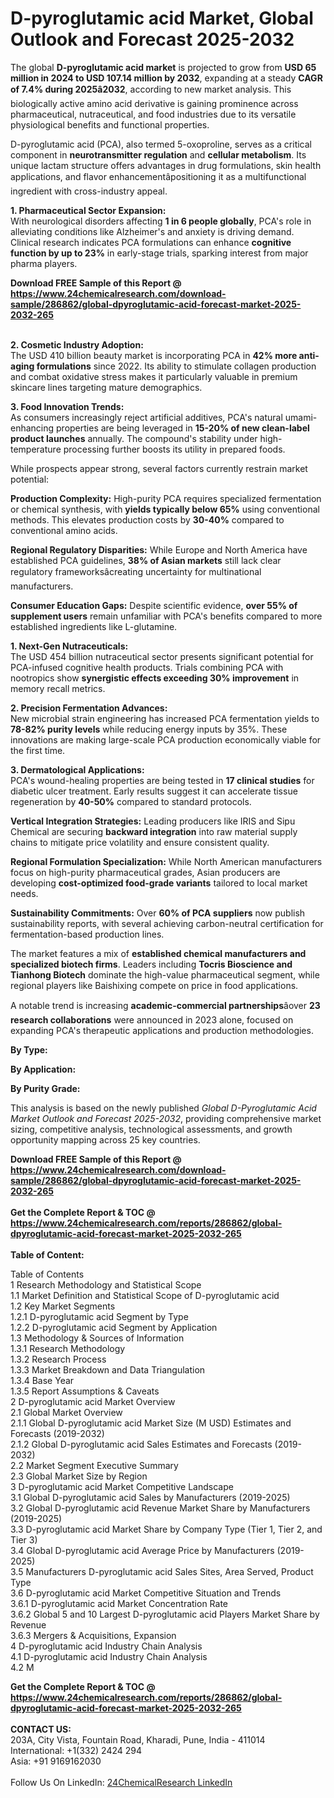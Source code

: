 <h1>D-pyroglutamic acid Market, Global Outlook and Forecast 2025-2032</h1><p>The global <strong>D-pyroglutamic acid market</strong> is projected to grow from <strong>USD 65 million in 2024 to USD 107.14 million by 2032</strong>, expanding at a steady <strong>CAGR of 7.4% during 2025â2032</strong>, according to new market analysis. This biologically active amino acid derivative is gaining prominence across pharmaceutical, nutraceutical, and food industries due to its versatile physiological benefits and functional properties.</p><p>D-pyroglutamic acid (PCA), also termed 5-oxoproline, serves as a critical component in <strong>neurotransmitter regulation</strong> and <strong>cellular metabolism</strong>. Its unique lactam structure offers advantages in drug formulations, skin health applications, and flavor enhancementâpositioning it as a multifunctional ingredient with cross-industry appeal.</p><p><strong>1. Pharmaceutical Sector Expansion:</strong><br>
With neurological disorders affecting <strong>1 in 6 people globally</strong>, PCA's role in alleviating conditions like Alzheimer's and anxiety is driving demand. Clinical research indicates PCA formulations can enhance <strong>cognitive function by up to 23%</strong> in early-stage trials, sparking interest from major pharma players.</p><div><b>Download FREE Sample of this Report @ 
            <a href="https://www.24chemicalresearch.com/download-sample/286862/global-dpyroglutamic-acid-forecast-market-2025-2032-265">
            https://www.24chemicalresearch.com/download-sample/286862/global-dpyroglutamic-acid-forecast-market-2025-2032-265</a></b></div><br><p><strong>2. Cosmetic Industry Adoption:</strong><br>
The USD 410 billion beauty market is incorporating PCA in <strong>42% more anti-aging formulations</strong> since 2022. Its ability to stimulate collagen production and combat oxidative stress makes it particularly valuable in premium skincare lines targeting mature demographics.</p><p><strong>3. Food Innovation Trends:</strong><br>
As consumers increasingly reject artificial additives, PCA's natural umami-enhancing properties are being leveraged in <strong>15-20% of new clean-label product launches</strong> annually. The compound's stability under high-temperature processing further boosts its utility in prepared foods.</p><p>While prospects appear strong, several factors currently restrain market potential:</p><p><strong>Production Complexity:</strong> High-purity PCA requires specialized fermentation or chemical synthesis, with <strong>yields typically below 65%</strong> using conventional methods. This elevates production costs by <strong>30-40%</strong> compared to conventional amino acids.</p><p><strong>Regional Regulatory Disparities:</strong> While Europe and North America have established PCA guidelines, <strong>38% of Asian markets</strong> still lack clear regulatory frameworksâcreating uncertainty for multinational manufacturers.</p><p><strong>Consumer Education Gaps:</strong> Despite scientific evidence, <strong>over 55% of supplement users</strong> remain unfamiliar with PCA's benefits compared to more established ingredients like L-glutamine.</p><p><strong>1. Next-Gen Nutraceuticals:</strong><br>
The USD 454 billion nutraceutical sector presents significant potential for PCA-infused cognitive health products. Trials combining PCA with nootropics show <strong>synergistic effects exceeding 30% improvement</strong> in memory recall metrics.</p><p><strong>2. Precision Fermentation Advances:</strong><br>
New microbial strain engineering has increased PCA fermentation yields to <strong>78-82% purity levels</strong> while reducing energy inputs by 35%. These innovations are making large-scale PCA production economically viable for the first time.</p><p><strong>3. Dermatological Applications:</strong><br>
PCA's wound-healing properties are being tested in <strong>17 clinical studies</strong> for diabetic ulcer treatment. Early results suggest it can accelerate tissue regeneration by <strong>40-50%</strong> compared to standard protocols.</p><p><strong>Vertical Integration Strategies:</strong> Leading producers like IRIS and Sipu Chemical are securing <strong>backward integration</strong> into raw material supply chains to mitigate price volatility and ensure consistent quality.</p><p><strong>Regional Formulation Specialization:</strong> While North American manufacturers focus on high-purity pharmaceutical grades, Asian producers are developing <strong>cost-optimized food-grade variants</strong> tailored to local market needs.</p><p><strong>Sustainability Commitments:</strong> Over <strong>60% of PCA suppliers</strong> now publish sustainability reports, with several achieving carbon-neutral certification for fermentation-based production lines.</p><p>The market features a mix of <strong>established chemical manufacturers and specialized biotech firms</strong>. Leaders including <strong>Tocris Bioscience and Tianhong Biotech</strong> dominate the high-value pharmaceutical segment, while regional players like Baishixing compete on price in food applications.</p><p>A notable trend is increasing <strong>academic-commercial partnerships</strong>âover <strong>23 research collaborations</strong> were announced in 2023 alone, focused on expanding PCA's therapeutic applications and production methodologies.</p><p><strong>By Type:</strong></p><p><strong>By Application:</strong></p><p><strong>By Purity Grade:</strong></p><p>This analysis is based on the newly published <em>Global D-Pyroglutamic Acid Market Outlook and Forecast 2025-2032</em>, providing comprehensive market sizing, competitive analysis, technological assessments, and growth opportunity mapping across 25 key countries.</p><div><b>Download FREE Sample of this Report @ 
            <a href="https://www.24chemicalresearch.com/download-sample/286862/global-dpyroglutamic-acid-forecast-market-2025-2032-265">
            https://www.24chemicalresearch.com/download-sample/286862/global-dpyroglutamic-acid-forecast-market-2025-2032-265</a></b></div><br><div><b>Get the Complete Report & TOC @ 
            <a href="https://www.24chemicalresearch.com/reports/286862/global-dpyroglutamic-acid-forecast-market-2025-2032-265">
            https://www.24chemicalresearch.com/reports/286862/global-dpyroglutamic-acid-forecast-market-2025-2032-265</a></b></div><br>
            <b>Table of Content:</b><p>Table of Contents<br />
1 Research Methodology and Statistical Scope<br />
1.1 Market Definition and Statistical Scope of D-pyroglutamic acid<br />
1.2 Key Market Segments<br />
1.2.1 D-pyroglutamic acid Segment by Type<br />
1.2.2 D-pyroglutamic acid Segment by Application<br />
1.3 Methodology & Sources of Information<br />
1.3.1 Research Methodology<br />
1.3.2 Research Process<br />
1.3.3 Market Breakdown and Data Triangulation<br />
1.3.4 Base Year<br />
1.3.5 Report Assumptions & Caveats<br />
2 D-pyroglutamic acid Market Overview<br />
2.1 Global Market Overview<br />
2.1.1 Global D-pyroglutamic acid Market Size (M USD) Estimates and Forecasts (2019-2032)<br />
2.1.2 Global D-pyroglutamic acid Sales Estimates and Forecasts (2019-2032)<br />
2.2 Market Segment Executive Summary<br />
2.3 Global Market Size by Region<br />
3 D-pyroglutamic acid Market Competitive Landscape<br />
3.1 Global D-pyroglutamic acid Sales by Manufacturers (2019-2025)<br />
3.2 Global D-pyroglutamic acid Revenue Market Share by Manufacturers (2019-2025)<br />
3.3 D-pyroglutamic acid Market Share by Company Type (Tier 1, Tier 2, and Tier 3)<br />
3.4 Global D-pyroglutamic acid Average Price by Manufacturers (2019-2025)<br />
3.5 Manufacturers D-pyroglutamic acid Sales Sites, Area Served, Product Type<br />
3.6 D-pyroglutamic acid Market Competitive Situation and Trends<br />
3.6.1 D-pyroglutamic acid Market Concentration Rate<br />
3.6.2 Global 5 and 10 Largest D-pyroglutamic acid Players Market Share by Revenue<br />
3.6.3 Mergers & Acquisitions, Expansion<br />
4 D-pyroglutamic acid Industry Chain Analysis<br />
4.1 D-pyroglutamic acid Industry Chain Analysis<br />
4.2 M</p><div><b>Get the Complete Report & TOC @ 
            <a href="https://www.24chemicalresearch.com/reports/286862/global-dpyroglutamic-acid-forecast-market-2025-2032-265">
            https://www.24chemicalresearch.com/reports/286862/global-dpyroglutamic-acid-forecast-market-2025-2032-265</a></b></div><br><b>CONTACT US:</b><br>
            203A, City Vista, Fountain Road, Kharadi, Pune, India - 411014<br>
            International: +1(332) 2424 294<br>
            Asia: +91 9169162030 <br><br>
            Follow Us On LinkedIn: <a href="https://www.linkedin.com/company/24chemicalresearch/">24ChemicalResearch LinkedIn</a>